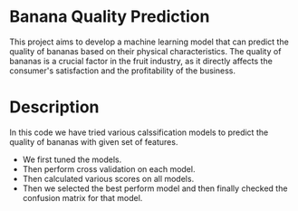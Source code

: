 # **Banana Quality Prediction** 
This project aims to develop a machine learning model that can predict the quality of bananas based on their physical
characteristics. The quality of bananas is a crucial factor in the fruit industry, as it directly affects the consumer's satisfaction and the profitability of the business.

# **Description**
In this code we have tried various calssification models to predict the quality of bananas with given set of features.

- We first tuned the models.
- Then perform cross validation on each model.
- Then calculated various scores on all models.
- Then we selected the best perform model and then finally checked the confusion matrix for that model.
